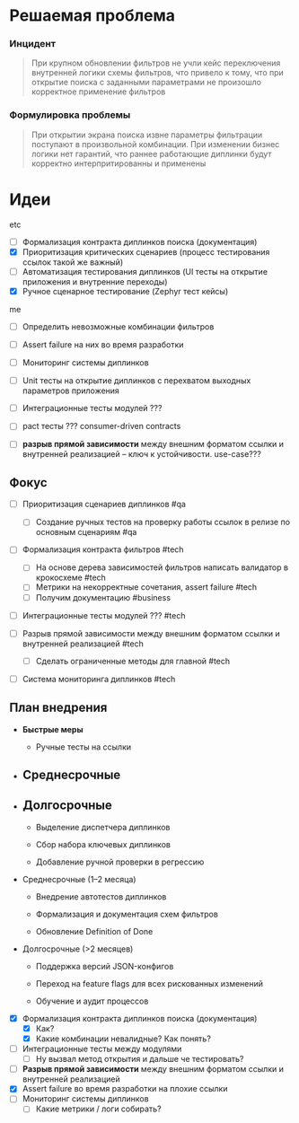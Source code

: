 
# Решаемая проблема
### Инцидент
> При крупном обновлении фильтров не учли кейс переключения внутренней логики схемы фильтров, что привело к тому, что при открытие поиска с заданными параметрами не произошло корректное применение фильтров
### Формулировка проблемы
> При открытии экрана поиска извне параметры фильтрации поступают в произвольной комбинации. При изменении бизнес логики нет гарантий, что раннее работающие диплинки будут корректно интерпритированны и применены

# Идеи
etc
- [ ] Формализация контракта диплинков поиска (документация)
- [x] Приоритизация критических сценариев (процесс тестирования ссылок такой же важный)
- [ ] Автоматизация тестирования диплинков (UI тесты на открытие приложения и внутренние переходы)
- [x] Ручное сценарное тестирование (Zephyr тест кейсы)

me
- [ ] Определить невозможные комбинации фильтров
- [ ] Assert failure на них во время разработки
- [ ] Мониторинг системы диплинков
- [ ] Unit тесты на открытие диплинков с перехватом выходных параметров приложения

- [ ] Интеграционные тесты модулей ???
- [ ] pact тесты ??? consumer-driven contracts
- [ ] **разрыв прямой зависимости** между внешним форматом ссылки и внутренней реализацией – ключ к устойчивости. use-case???



## Фокус
- [ ] Приоритизация сценариев диплинков #qa
	- [ ] Создание ручных тестов на проверку работы ссылок в релизе по основным сценариям #qa
- [ ] Формализация контракта фильтров #tech
	- [ ] На основе дерева зависимостей фильтров написать валидатор в крокосхеме #tech
	- [ ] Метрики на некорректные сочетания, assert failure #tech
	- [ ] Получим документацию #business
- [ ] Интеграционные тесты модулей ??? #tech
- [ ] Разрыв прямой зависимости между внешним форматом ссылки и внутренней реализацией #tech
	- [ ] Сделать ограниченные методы для главной #tech
- [ ] Система мониторинга диплинков #tech




## План внедрения

- **Быстрые меры**
	- Ручные тесты на ссылки
- **Среднесрочные**
	- 
- **Долгосрочные**
	- 


    - Выделение диспетчера диплинков
        
    - Сбор набора ключевых диплинков
        
    - Добавление ручной проверки в регрессию
        
- Среднесрочные (1–2 месяца)
    
    - Внедрение автотестов диплинков
        
    - Формализация и документация схем фильтров
        
    - Обновление Definition of Done
        
- Долгосрочные (>2 месяцев)
    
	- Поддержка версий JSON-конфигов
		
    - Переход на feature flags для всех рискованных изменений
        
    - Обучение и аудит процессов




- [x] Формализация контракта диплинков поиска (документация)
	- [x] Как?
	- [x] Какие комбинации невалидные? Как понять?
- [ ] Интеграционные тесты между модулями
	- [ ] Ну вызвал метод открытия и дальше че тестировать?
- [ ] **Разрыв прямой зависимости** между внешним форматом ссылки и внутренней реализацией
- [x] Assert failure во время разработки на плохие ссылки
- [ ] Мониторинг системы диплинков 
	- [ ] Какие метрики / логи собирать?
